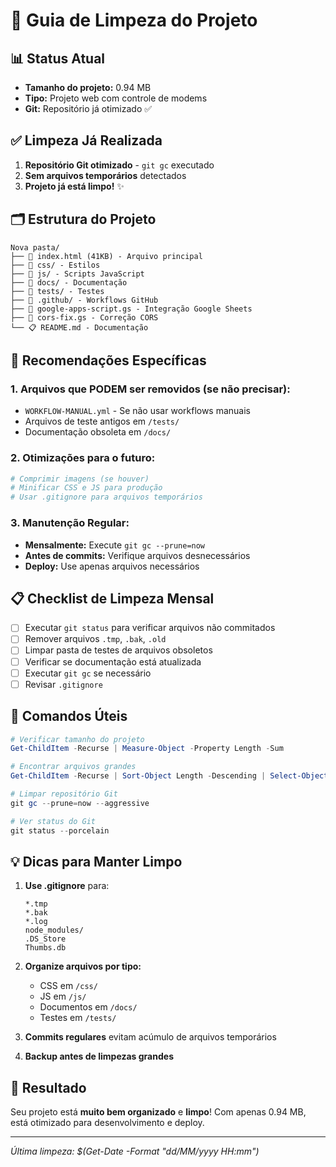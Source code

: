 # 🧹 Guia de Limpeza do Projeto

## 📊 Status Atual
- **Tamanho do projeto:** 0.94 MB
- **Tipo:** Projeto web com controle de modems
- **Git:** Repositório já otimizado ✅

## ✅ Limpeza Já Realizada
1. **Repositório Git otimizado** - `git gc` executado
2. **Sem arquivos temporários** detectados
3. **Projeto já está limpo!** ✨

## 🗂️ Estrutura do Projeto
```
Nova pasta/
├── 📄 index.html (41KB) - Arquivo principal
├── 📁 css/ - Estilos
├── 📁 js/ - Scripts JavaScript
├── 📁 docs/ - Documentação
├── 📁 tests/ - Testes
├── 📁 .github/ - Workflows GitHub
├── 🔧 google-apps-script.gs - Integração Google Sheets
├── 🔧 cors-fix.gs - Correção CORS
└── 📋 README.md - Documentação
```

## 🎯 Recomendações Específicas

### 1. Arquivos que PODEM ser removidos (se não precisar):
- `WORKFLOW-MANUAL.yml` - Se não usar workflows manuais
- Arquivos de teste antigos em `/tests/`
- Documentação obsoleta em `/docs/`

### 2. Otimizações para o futuro:
```bash
# Comprimir imagens (se houver)
# Minificar CSS e JS para produção
# Usar .gitignore para arquivos temporários
```

### 3. Manutenção Regular:
- **Mensalmente:** Execute `git gc --prune=now`
- **Antes de commits:** Verifique arquivos desnecessários
- **Deploy:** Use apenas arquivos necessários

## 📋 Checklist de Limpeza Mensal

- [ ] Executar `git status` para verificar arquivos não commitados
- [ ] Remover arquivos `.tmp`, `.bak`, `.old`
- [ ] Limpar pasta de testes de arquivos obsoletos
- [ ] Verificar se documentação está atualizada
- [ ] Executar `git gc` se necessário
- [ ] Revisar `.gitignore`

## 🚀 Comandos Úteis

```powershell
# Verificar tamanho do projeto
Get-ChildItem -Recurse | Measure-Object -Property Length -Sum

# Encontrar arquivos grandes
Get-ChildItem -Recurse | Sort-Object Length -Descending | Select-Object -First 10

# Limpar repositório Git
git gc --prune=now --aggressive

# Ver status do Git
git status --porcelain
```

## 💡 Dicas para Manter Limpo

1. **Use .gitignore** para:
   ```
   *.tmp
   *.bak
   *.log
   node_modules/
   .DS_Store
   Thumbs.db
   ```

2. **Organize arquivos por tipo:**
   - CSS em `/css/`
   - JS em `/js/`
   - Documentos em `/docs/`
   - Testes em `/tests/`

3. **Commits regulares** evitam acúmulo de arquivos temporários

4. **Backup antes de limpezas grandes**

## 🎉 Resultado
Seu projeto está **muito bem organizado** e **limpo**! Com apenas 0.94 MB, está otimizado para desenvolvimento e deploy.

---
*Última limpeza: $(Get-Date -Format "dd/MM/yyyy HH:mm")* 